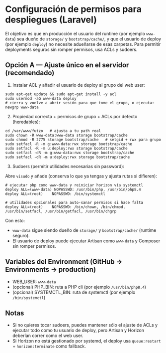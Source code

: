 # Configuración de permisos para despliegues (Laravel)

El objetivo es que en producción el usuario del runtime (por ejemplo `www-data`) sea dueño de `storage/` y `bootstrap/cache/`, y que el usuario de deploy (por ejemplo `deploy`) no necesite adueñarse de esas carpetas. Para permitir deployments seguros sin romper permisos, usa ACLs y sudoers.

## Opción A — Ajuste único en el servidor (recomendado)

1) Instalar ACL y añadir el usuario de deploy al grupo del web user:

```
sudo apt-get update && sudo apt-get install -y acl
sudo usermod -aG www-data deploy
# cierra y vuelve a abrir sesión para que tome el grupo, o ejecuta:
newgrp www-data
```

2) Propiedad correcta + permisos de grupo + ACLs por defecto (heredables):

```
cd /var/www/futzo   # ajusta a tu path real
sudo chown -R www-data:www-data storage bootstrap/cache
sudo chmod -R 2775 storage bootstrap/cache   # setgid + rwx para grupo
sudo setfacl -R -m g:www-data:rwx storage bootstrap/cache
sudo setfacl -R -m u:deploy:rwx storage bootstrap/cache
sudo setfacl -dR -m g:www-data:rwx storage bootstrap/cache
sudo setfacl -dR -m u:deploy:rwx storage bootstrap/cache
```

3) Sudoers (permitir utilidades necesarias sin password):

Abre `visudo` y añade (conserva lo que ya tengas y ajusta rutas si difieren):

```
# ejecutar php como www-data y reiniciar horizon vía systemctl
deploy ALL=(www-data) NOPASSWD: /usr/bin/php, /usr/bin/php8.4
deploy ALL=(root)    NOPASSWD: /bin/systemctl

# utilidades opcionales para auto-sanar permisos si hace falta
deploy ALL=(root)    NOPASSWD: /bin/chown, /bin/chmod, /usr/bin/setfacl, /usr/bin/getfacl, /usr/bin/chgrp
```

Con esto:
- `www-data` sigue siendo dueño de `storage/` y `bootstrap/cache/` (runtime seguro).
- El usuario de deploy puede ejecutar Artisan como `www-data` y Composer sin romper permisos.

## Variables del Environment (GitHub → Environments → production)

- WEB_USER: `www-data`
- (opcional) PHP_BIN: ruta a PHP cli (por ejemplo `/usr/bin/php8.4`)
- (opcional) SYSTEMCTL_BIN: ruta de systemctl (por ejemplo `/bin/systemctl`)

## Notas

- Si no quieres tocar sudoers, puedes mantener sólo el ajuste de ACLs y ejecutar todo como tu usuario de deploy, pero Artisan y Horizon deberían correr como el web user.
- Si Horizon no está gestionado por systemd, el deploy usa `queue:restart` + `horizon:terminate` como fallback.

